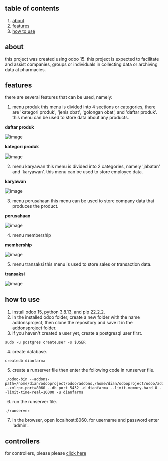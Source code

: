 ## table of contents
1. [about](#about)
2. [features](#features)
3. [how to use](#how-to-use)

## about
this project was created using odoo 15. this project is expected to facilitate and assist companies, groups or individuals in collecting data or archiving data at pharmacies. 

## features
there are several features that can be used, namely:
1. menu produk
this menu is divided into 4 sections or categories, there are 'kategori produk', 'jenis obat', 'golongan obat', and 'daftar produk'. this menu can be used to store data about any products. 

**daftar produk**

![image](https://user-images.githubusercontent.com/82097499/190166637-86159516-3940-4342-b185-7bc8da22328b.png)

**kategori produk**

![image](https://user-images.githubusercontent.com/82097499/190169608-511565c1-7edc-4ec7-8f61-2adf7ade5821.png)

2. menu karyawan
this menu is divided into 2 categories, namely 'jabatan' and 'karyawan'. this menu can be used to store employee data.

**karyawan**

![image](https://user-images.githubusercontent.com/82097499/190170821-5627cc37-ca29-4436-a501-ebc5bc5b5758.png)

3. menu perusahaan
this menu can be used to store company data that produces the product.

**perusahaan**

![image](https://user-images.githubusercontent.com/82097499/190171571-559f5415-bcf9-47b8-8043-178f9ced6b90.png)

4. menu membership

**membership**

![image](https://user-images.githubusercontent.com/82097499/190172094-ac68742e-3f10-480e-a6c1-e6f29b80702d.png)

5. menu transaksi
this menu is used to store sales or transaction data.

**transaksi**

![image](https://user-images.githubusercontent.com/82097499/190172249-165578ae-c91d-4930-972a-c7eba46f3063.png)

## how to use
1. install odoo 15, python 3.8.13, and pip 22.2.2.
2. in the installed odoo folder, create a new folder with the name addonsproject, then clone the repository and save it in the addonsproject folder.
3. if you haven't created a user yet, create a postgresql user first.
```
sudo -u postgres createuser -s $USER
```
4. create database.
```
createdb dianfarma
```
5. create a runserver file then enter the following code in runserver file.
```
./odoo-bin --addons-path=/home/dian/odooproject/odoo/addons,/home/dian/odooproject/odoo/addonsproject --xmlrpc-port=8060 --db_port 5432 -d dianfarma --limit-memory-hard 0 --limit-time-real=10000 -u dianfarma
```
6. run the runserver file.
```
./runserver
```
7. in the browser, open localhost:8060. for username and password enter 'admin'.

## controllers
for controllers, please please [click here](dianfarma/README.md)
